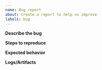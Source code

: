 ```yaml
---
name: Bug report
about: Create a report to help us improve
labels: bug
---
```


**Describe the bug**

**Steps to reproduce**

**Expected behavior**

**Logs/Artifacts**
